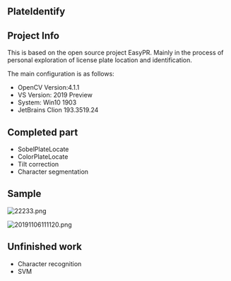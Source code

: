 ## PlateIdentify

## Project Info 
This is based on the open source project EasyPR. Mainly in the process of personal exploration of license plate location and identification.

The main configuration is as follows:
* OpenCV Version:4.1.1
* VS Version: 2019 Preview
* System: Win10 1903
* JetBrains Clion 193.3519.24

## Completed part
* SobelPlateLocate
* ColorPlateLocate
* Tilt correction
* Character segmentation

## Sample
![22233.png](https://i.loli.net/2019/10/22/2HDmXwW8aL9F6yc.png)

![20191106111120.png](https://i.loli.net/2019/11/06/9Uhzp7AI6nCgwKB.png)


## Unfinished work

* Character recognition
* SVM